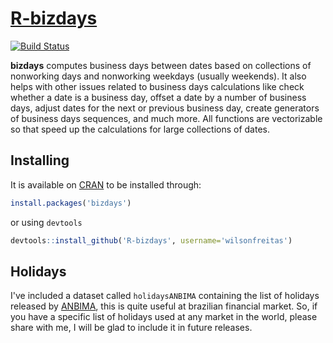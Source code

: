 
# [R-bizdays](http://cran.r-project.org/web/packages/bizdays/index.html)

[![Build Status](https://travis-ci.org/wilsonfreitas/R-bizdays.svg?branch=master)](https://travis-ci.org/wilsonfreitas/R-bizdays)

[cran-bizdays]: http://cran.r-project.org/web/packages/bizdays/index.html
[ANBIMA]: http://portal.anbima.com.br/Pages/home.aspx

**bizdays** computes business days between dates based on collections of nonworking days and nonworking weekdays (usually weekends).
It also helps with other issues related to business days calculations like check whether a date is a business day, offset a date by a number of business days, adjust dates for the next or previous business day, create generators of business days sequences, and much more.
All functions are vectorizable so that speed up the calculations for large collections of dates.

## Installing

It is available on [CRAN][cran-bizdays] to be installed through:

```R
install.packages('bizdays')
```

or using `devtools`

```R
devtools::install_github('R-bizdays', username='wilsonfreitas')
```

## Holidays

I've included a dataset called `holidaysANBIMA` containing the list of holidays released by [ANBIMA][ANBIMA], this is quite useful at brazilian financial market.
So, if you have a specific list of holidays used at any market in the world, please share with me, I will be glad to include it in future releases.

